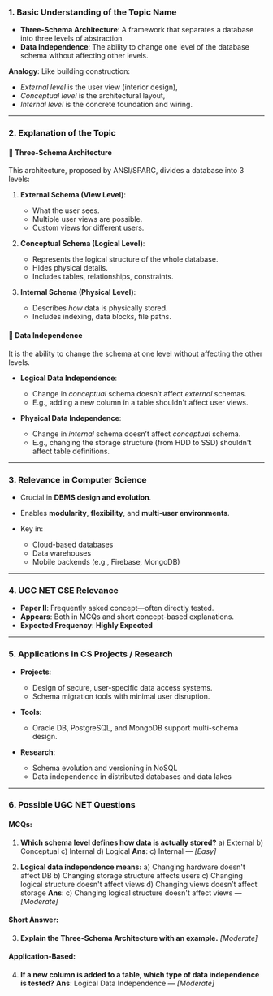 ### 1. **Basic Understanding of the Topic Name**

* **Three-Schema Architecture**: A framework that separates a database into three levels of abstraction.
* **Data Independence**: The ability to change one level of the database schema without affecting other levels.

**Analogy**: Like building construction:

* *External level* is the user view (interior design),
* *Conceptual level* is the architectural layout,
* *Internal level* is the concrete foundation and wiring.

---

### 2. **Explanation of the Topic**

#### 🔹 **Three-Schema Architecture**

This architecture, proposed by ANSI/SPARC, divides a database into 3 levels:

1. **External Schema (View Level)**:

   * What the user sees.
   * Multiple user views are possible.
   * Custom views for different users.

2. **Conceptual Schema (Logical Level)**:

   * Represents the logical structure of the whole database.
   * Hides physical details.
   * Includes tables, relationships, constraints.

3. **Internal Schema (Physical Level)**:

   * Describes *how* data is physically stored.
   * Includes indexing, data blocks, file paths.

#### 🔹 **Data Independence**

It is the ability to change the schema at one level without affecting the other levels.

* **Logical Data Independence**:

  * Change in *conceptual* schema doesn’t affect *external* schemas.
  * E.g., adding a new column in a table shouldn't affect user views.

* **Physical Data Independence**:

  * Change in *internal* schema doesn’t affect *conceptual* schema.
  * E.g., changing the storage structure (from HDD to SSD) shouldn't affect table definitions.

---

### 3. **Relevance in Computer Science**

* Crucial in **DBMS design and evolution**.
* Enables **modularity**, **flexibility**, and **multi-user environments**.
* Key in:

  * Cloud-based databases
  * Data warehouses
  * Mobile backends (e.g., Firebase, MongoDB)

---

### 4. **UGC NET CSE Relevance**

* **Paper II**: Frequently asked concept—often directly tested.
* **Appears**: Both in MCQs and short concept-based explanations.
* **Expected Frequency**: **Highly Expected**

---

### 5. **Applications in CS Projects / Research**

* **Projects**:

  * Design of secure, user-specific data access systems.
  * Schema migration tools with minimal user disruption.
* **Tools**:

  * Oracle DB, PostgreSQL, and MongoDB support multi-schema design.
* **Research**:

  * Schema evolution and versioning in NoSQL
  * Data independence in distributed databases and data lakes

---

### 6. **Possible UGC NET Questions**

#### MCQs:

1. **Which schema level defines how data is actually stored?**
   a) External
   b) Conceptual
   c) Internal
   d) Logical
   **Ans**: c) Internal — *\[Easy]*

2. **Logical data independence means:**
   a) Changing hardware doesn't affect DB
   b) Changing storage structure affects users
   c) Changing logical structure doesn't affect views
   d) Changing views doesn’t affect storage
   **Ans**: c) Changing logical structure doesn't affect views — *\[Moderate]*

#### Short Answer:

3. **Explain the Three-Schema Architecture with an example.** *\[Moderate]*

#### Application-Based:

4. **If a new column is added to a table, which type of data independence is tested?**
   **Ans**: Logical Data Independence — *\[Moderate]*


